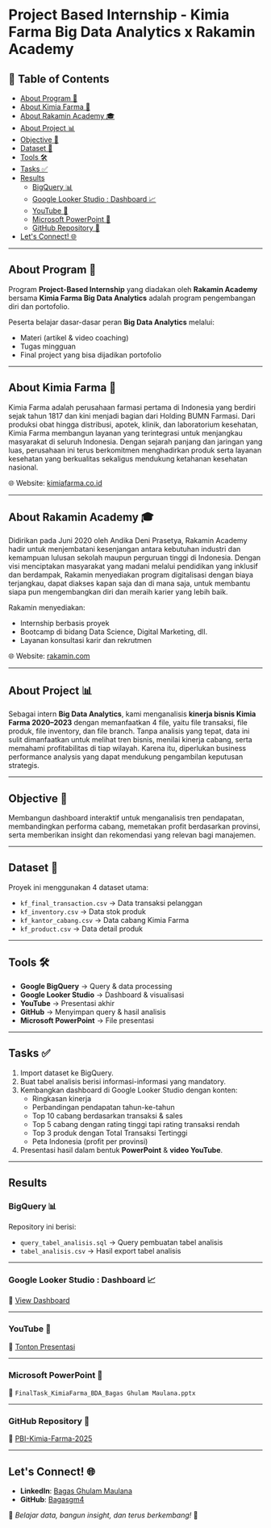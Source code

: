 # Project Based Internship - Kimia Farma Big Data Analytics x Rakamin Academy  

## 📑 Table of Contents
- [About Program 📌](#about-program-)
- [About Kimia Farma 🏥](#about-kimia-farma-)
- [About Rakamin Academy 🎓](#about-rakamin-academy-)
- [About Project 📊](#about-project-)
- [Objective 🎯](#objective-)
- [Dataset 📂](#dataset-)
- [Tools 🛠️](#tools-)
- [Tasks ✅](#tasks-)
- [Results](#results)
  - [BigQuery 📊](#bigquery-)
  - [Google Looker Studio : Dashboard 📈](#google-looker-studio--dashboard-)
  - [YouTube 🎥](#youtube-)
  - [Microsoft PowerPoint 📝](#microsoft-powerpoint-)
  - [GitHub Repository 📁](#github-repository-)
- [Let's Connect! 🌐](#lets-connect-)


---

## About Program 📌
Program **Project-Based Internship** yang diadakan oleh **Rakamin Academy** bersama **Kimia Farma Big Data Analytics** adalah program pengembangan diri dan portofolio.  

Peserta belajar dasar-dasar peran **Big Data Analytics** melalui:  
- Materi (artikel & video coaching)  
- Tugas mingguan  
- Final project yang bisa dijadikan portofolio  

---

## About Kimia Farma 🏥
Kimia Farma adalah perusahaan farmasi pertama di Indonesia yang berdiri sejak tahun 1817 dan kini menjadi bagian dari Holding BUMN Farmasi. Dari produksi obat hingga distribusi, apotek, klinik, dan laboratorium kesehatan, Kimia Farma membangun layanan yang terintegrasi untuk menjangkau masyarakat di seluruh Indonesia. Dengan sejarah panjang dan jaringan yang luas, perusahaan ini terus berkomitmen menghadirkan produk serta layanan kesehatan yang berkualitas sekaligus mendukung ketahanan kesehatan nasional.  

🌐 Website: [kimiafarma.co.id](https://www.kimiafarma.co.id)  

---

## About Rakamin Academy 🎓
Didirikan pada Juni 2020 oleh Andika Deni Prasetya, Rakamin Academy hadir untuk menjembatani kesenjangan antara kebutuhan industri dan kemampuan lulusan sekolah maupun perguruan tinggi di Indonesia. Dengan visi menciptakan masyarakat yang madani melalui pendidikan yang inklusif dan berdampak, Rakamin menyediakan program digitalisasi dengan biaya terjangkau, dapat diakses kapan saja dan di mana saja, untuk membantu siapa pun mengembangkan diri dan meraih karier yang lebih baik.  

Rakamin menyediakan:  
- Internship berbasis proyek  
- Bootcamp di bidang Data Science, Digital Marketing, dll.  
- Layanan konsultasi karir dan rekrutmen  
  
🌐 Website: [rakamin.com](https://rakamin.com)  

---

## About Project 📊
Sebagai intern **Big Data Analytics**, kami menganalisis **kinerja bisnis Kimia Farma 2020–2023** dengan memanfaatkan 4 file, yaitu file transaksi, file produk, file inventory, dan file branch. Tanpa analisis yang tepat, data ini sulit dimanfaatkan untuk melihat tren bisnis, menilai kinerja cabang, serta memahami profitabilitas di tiap wilayah. Karena itu, diperlukan business performance analysis yang dapat mendukung pengambilan keputusan strategis.


---

## Objective 🎯
Membangun dashboard interaktif untuk menganalisis tren pendapatan, membandingkan performa cabang, memetakan profit berdasarkan provinsi, serta memberikan insight dan rekomendasi yang relevan bagi manajemen.

---

## Dataset 📂
Proyek ini menggunakan 4 dataset utama:  
- `kf_final_transaction.csv` → Data transaksi pelanggan  
- `kf_inventory.csv` → Data stok produk  
- `kf_kantor_cabang.csv` → Data cabang Kimia Farma  
- `kf_product.csv` → Data detail produk  

---

## Tools 🛠️
- **Google BigQuery** → Query & data processing  
- **Google Looker Studio** → Dashboard & visualisasi  
- **YouTube** → Presentasi akhir  
- **GitHub** → Menyimpan query & hasil analisis  
- **Microsoft PowerPoint** → File presentasi  

---

## Tasks ✅
1. Import dataset ke BigQuery.  
2. Buat tabel analisis berisi informasi-informasi yang mandatory.  
3. Kembangkan dashboard di Google Looker Studio dengan konten:  
   - Ringkasan kinerja  
   - Perbandingan pendapatan tahun-ke-tahun  
   - Top 10 cabang berdasarkan transaksi & sales  
   - Top 5 cabang dengan rating tinggi tapi rating transaksi rendah  
   - Top 3 produk dengan Total Transaksi Tertinggi  
   - Peta Indonesia (profit per provinsi)  
4. Presentasi hasil dalam bentuk **PowerPoint** & **video YouTube**.  

---

## Results

### BigQuery 📊
Repository ini berisi:  
- `query_tabel_analisis.sql` → Query pembuatan tabel analisis  
- `tabel_analisis.csv` → Hasil export tabel analisis  

---

### Google Looker Studio : Dashboard 📈  
🔗 [View Dashboard](https://lookerstudio.google.com/reporting/db61dbe0-7a2d-479b-bcc9-82a6bf5cc2e4)  

---

### YouTube 🎥  
🔗 [Tonton Presentasi](https://youtu.be/npIleUrTVpk)  

---

### Microsoft PowerPoint 📝  
📄 `FinalTask_KimiaFarma_BDA_Bagas Ghulam Maulana.pptx`  

---

### GitHub Repository 📁  
🔗 [PBI-Kimia-Farma-2025](https://github.com/Bagasgm4/PBI-Kimia-Farma-Sep-25/tree/main)  

---

## Let's Connect! 🌐
- **LinkedIn**: [Bagas Ghulam Maulana](https://linkedin.com/in/bagasghulam)  
- **GitHub**: [Bagasgm4](https://github.com/Bagasgm4)

🚀 *Belajar data, bangun insight, dan terus berkembang!* 🌟  

